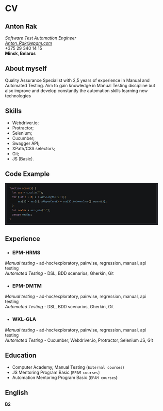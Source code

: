 # **CV**

## Anton Rak  
*Software Test Automation Engineer*   
*Anton_Rak@epam.com*  
\+375 29 340 14 15  
**Minsk, Belarus**

## **About myself**

Quality Assurance Specialist with 2,5 years of experience in Manual and Automated Testing. Aim to gain knowledge in Manual Testing discipline but also improve and develop constantly the automation skills learning new technologies

## **Skills**

- Webdriver.io;
- Protractor;
- Selenium;
- Cucumber;
- Swagger API;
- XPath/CSS selectors;
- Git;
- JS (Basic).

## **Code Example**
![](images/codewars_example.PNG#alignleft "codeExample")

## **Experience**

+ ### **EPM-HRMS** 
*Manual testing* - ad-hoc/exploratory, pairwise, regression, manual, api testing  
*Automated Testing* - DSL, BDD scenarios, Gherkin, Git
+ ### **EPM-DMTM**
*Manual testing* - ad-hoc/exploratory, pairwise, regression, manual, api testing  
*Automated Testing* - DSL, BDD scenarios, Gherkin, Git
+ ### **WKL-GLA**
*Manual testing* - ad-hoc/exploratory, pairwise, regression, manual, api testing  
*Automated Testing* - Cucumber, Webdriver.io, Protractor, Selenium JS, Git

## **Education**

* Computer Academy, Manual Testing (`External courses`)
* JS Mentoring Program Basic (`EPAM courses`)
* Automation Mentoring Program Basic (`EPAM courses`)

## **English**

**B2**


